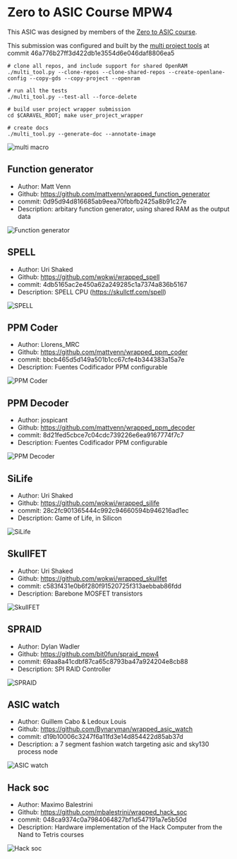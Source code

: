 # Zero to ASIC Course MPW4

This ASIC was designed by members of the [Zero to ASIC course](https://zerotoasiccourse.com).

This submission was configured and built by the [multi project tools](https://github.com/mattvenn/multi_project_tools) at commit 46a776b27ff3d422db1e3554d6e046daf8806ea5

    # clone all repos, and include support for shared OpenRAM
    ./multi_tool.py --clone-repos --clone-shared-repos --create-openlane-config --copy-gds --copy-project --openram

    # run all the tests
    ./multi_tool.py --test-all --force-delete

    # build user project wrapper submission
    cd $CARAVEL_ROOT; make user_project_wrapper

    # create docs
    ./multi_tool.py --generate-doc --annotate-image

![multi macro](pics/multi_macro_annotated.png)

## Function generator

* Author: Matt Venn
* Github: https://github.com/mattvenn/wrapped_function_generator
* commit: 0d95d94d816685ab9eea70fbbfb2425a8b91c27e
* Description: arbitary function generator, using shared RAM as the output data

![Function generator](pics/function_generator.png)

## SPELL

* Author: Uri Shaked
* Github: https://github.com/wokwi/wrapped_spell
* commit: 4db5165ac2e450a62a249285c1a7374a836b5167
* Description: SPELL CPU (https://skullctf.com/spell)

![SPELL](pics/spell.png)

## PPM Coder

* Author: Llorens_MRC
* Github: https://github.com/mattvenn/wrapped_ppm_coder
* commit: bbcb465d5d149a501b1cc67cfe4b344383a15a7e
* Description: Fuentes Codificador PPM configurable

![PPM Coder](pics/PPM_Codec4_8ch.png)

## PPM Decoder

* Author: jospicant
* Github: https://github.com/mattvenn/wrapped_ppm_decoder
* commit: 8d21fed5cbce7c04cdc739226e6ea9167774f7c7
* Description: Fuentes Codificador PPM configurable

![PPM Decoder](pics/01_Module_Decoder_8Ch.png)

## SiLife

* Author: Uri Shaked
* Github: https://github.com/wokwi/wrapped_silife
* commit: 28c2fc901365444c992c94660594b946216ad1ec
* Description: Game of Life, in Silicon

![SiLife](pics/silife.png)

## SkullFET

* Author: Uri Shaked
* Github: https://github.com/wokwi/wrapped_skullfet
* commit: c583f431e0b6f280f91520725f313aebbab86fdd
* Description: Barebone MOSFET transistors

![SkullFET](pics/skullfet_inverter.png)

## SPRAID

* Author: Dylan Wadler
* Github: https://github.com/bit0fun/spraid_mpw4
* commit: 69aa8a41cdbf87ca65c8793ba47a924204e8cb88
* Description: SPI RAID Controller

![SPRAID](pics/spraid.png)

## ASIC watch

* Author: Guillem Cabo & Ledoux Louis
* Github: https://github.com/Bynaryman/wrapped_asic_watch
* commit: d19b10006c3247f6a11fd3e14d854422d85ab37d
* Description: a 7 segment fashion watch targeting asic and sky130 process node

![ASIC watch](pics/layers.png)

## Hack soc

* Author: Maximo Balestrini
* Github: https://github.com/mbalestrini/wrapped_hack_soc
* commit: 048ca9374c0a7984064827bf1d547191a7e5b50d
* Description: Hardware implementation of the Hack Computer from the Nand to Tetris courses

![Hack soc](pics/project.jpg)

